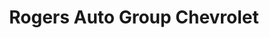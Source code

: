 ---
title: "Rogers Auto Group Chevrolet"
url: /chicago/rogers-auto-group-chevrolet/
shop: Autohaus
---